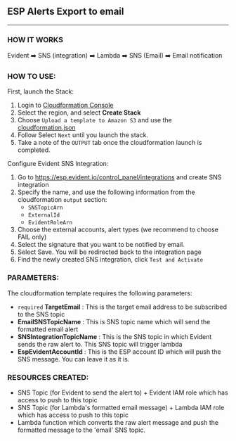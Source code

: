## ESP Alerts Export to email
-----

### HOW IT WORKS

Evident :arrow_right: SNS (integration) :arrow_right: Lambda :arrow_right: SNS (Email) :arrow_right: Email notification

### HOW TO USE:
First, launch the Stack:
1. Login to [Cloudformation Console](https://console.aws.amazon.com/cloudformation/)
2. Select the region, and select **Create Stack**
3. Choose `Upload a template to Amazon S3` and use the [cloudformation.json](./cloudformation.json)
4. Follow Select `Next` until you launch the stack.
5. Take a note of the `OUTPUT` tab once the cloudformation launch is completed.

Configure Evident SNS Integration:
1. Go to https://esp.evident.io/control_panel/integrations and create SNS integration
2. Specify the name, and use the following information from the cloudformation `output` section:
    - `SNSTopicArn`
    - `ExternalId`
    - `EvidentRoleArn`
3. Choose the external accounts, alert types (we recommend to choose FAIL only)
4. Select the signature that you want to be notified by email.
5. Select Save. You will be redirected back to the integration page
6. Find the newly created SNS integration, click `Test and Activate`

### PARAMETERS:

The cloudformation template requires the following parameters:
- `required` **TargetEmail** : This is the target email address to be subscribed to the SNS topic
- **EmailSNSTopicName** : This is SNS topic name which will send the formatted email alert
- **SNSIntegrationTopicName** : This is the SNS topic in which Evident sends the raw alert to. This SNS topic will trigger lambda
- **EspEvidentAccountId** : This is the ESP account ID which will push the SNS message. You can leave it as it is.

### RESOURCES CREATED:
- SNS Topic (for Evident to send the alert to) + Evident IAM role which has access to push to this topic
- SNS Topic (for Lambda's formatted email message) + Lambda IAM role which has access to push to this topic
- Lambda function which converts the raw alert message and push the formatted message to the 'email' SNS topic.